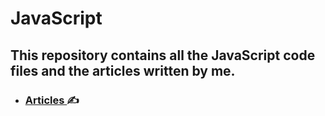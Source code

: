 # JavaScript

## This repository contains all the JavaScript code files and the articles written by me.

- ### [ Articles ](https://github.com/K-Subramanyeshwara/Articles) ✍️
